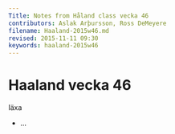 ```yaml
---
Title: Notes from Håland class vecka 46
contributors: Aslak Arþursson, Ross DeMeyere
filename: Haaland-2015w46.md
revised: 2015-11-11 09:30   
keywords: haaland-2015w46
---
```


Haaland vecka 46
=================

läxa

* ...